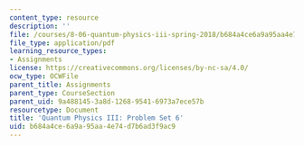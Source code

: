 ```yaml
---
content_type: resource
description: ''
file: /courses/8-06-quantum-physics-iii-spring-2018/b684a4ce6a9a95aa4e74d7b6ad3f9ac9_MIT8_06S18ps6.pdf
file_type: application/pdf
learning_resource_types:
- Assignments
license: https://creativecommons.org/licenses/by-nc-sa/4.0/
ocw_type: OCWFile
parent_title: Assignments
parent_type: CourseSection
parent_uid: 9a488145-3a8d-1268-9541-6973a7ece57b
resourcetype: Document
title: 'Quantum Physics III: Problem Set 6'
uid: b684a4ce-6a9a-95aa-4e74-d7b6ad3f9ac9
---
```

